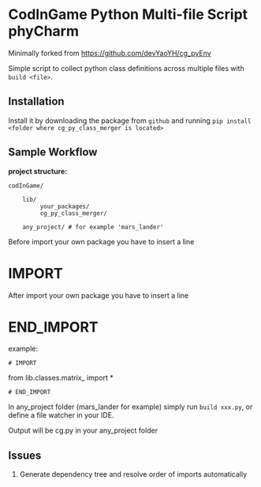 # CodInGame Python Multi-file Script phyCharm

Minimally forked from https://github.com/devYaoYH/cg_pyEnv 

Simple script to collect python class definitions across multiple files with `build <file>`.

## Installation

Install it by downloading the package from 
 ``github`` and running ``pip install <folder where cg_py_class_merger is located>``

## Sample Workflow
**project structure:**

    codInGame/

        lib/
             your_packages/
             cg_py_class_merger/
        
        any_project/ # for example 'mars_lander'
     

Before import your own package you have to insert a line

# IMPORT

After import your own package you have to insert a line

# END_IMPORT

example:

``# IMPORT``

from lib.classes.matrix_ import *

``# END_IMPORT``

In any_project folder (mars_lander for example) simply run ``build xxx.py``, or define a file watcher in your IDE.

Output will be cg.py in your any_project folder

## Issues

1. Generate dependency tree and resolve order of imports automatically
